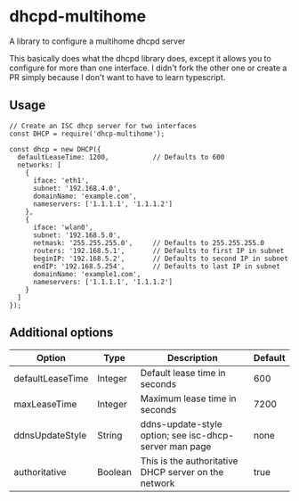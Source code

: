 # dhcpd-multihome
A library to configure a multihome dhcpd server

This basically does what the dhcpd library does, except it allows you to configure for more than one interface. I didn't fork the other one or create a PR simply because I don't want to have to learn typescript.

## Usage
```
// Create an ISC dhcp server for two interfaces
const DHCP = require('dhcp-multihome');

const dhcp = new DHCP({
  defaultLeaseTime: 1200,           // Defaults to 600
  networks: [
    {
      iface: 'eth1',
      subnet: '192.168.4.0',
      domainName: 'example.com',
      nameservers: ['1.1.1.1', '1.1.1.2']
    },
    {
      iface: 'wlan0',
      subnet: '192.168.5.0',
      netmask: '255.255.255.0',     // Defaults to 255.255.255.0
      routers: '192.168.5.1',       // Defaults to first IP in subnet
      beginIP: '192.168.5.2',       // Defaults to second IP in subnet
      endIP: '192.168.5.254',       // Defaults to last IP in subnet
      domainName: 'example1.com',
      nameservers: ['1.1.1.1', '1.1.1.2']
    }
  ]
});
```

## Additional options
|Option|Type|Description|Default|
|------|----|-----------|-------|
|defaultLeaseTime|Integer|Default lease time in seconds|600|
|maxLeaseTime|Integer|Maximum lease time in seconds|7200|
|ddnsUpdateStyle|String|ddns-update-style option; see isc-dhcp-server man page |none|
|authoritative|Boolean|This is the authoritative DHCP server on the network|true|
